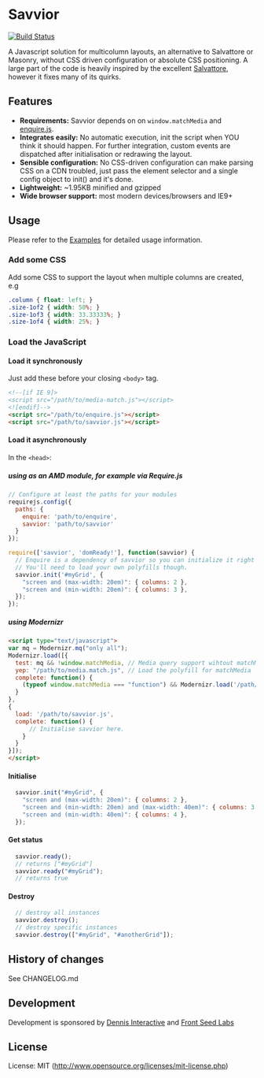# Savvior

[![Build Status](https://travis-ci.org/attila/savvior.svg?branch=prototype)](https://travis-ci.org/attila/savvior)

A Javascript solution for multicolumn layouts, an alternative to Salvattore or Masonry, without CSS driven configuration or absolute CSS positioning. A large part of the code is heavily inspired by the excellent [Salvattore](http://salvattore.com), however it fixes many of its quirks.

## Features

* __Requirements:__ Savvior depends on on `window.matchMedia` and [enquire.js](http://wicky.nillia.ms/enquire.js/).
* __Integrates easily:__ No automatic execution, init the script when YOU think it should happen. For further integration, custom events are dispatched after initialisation or redrawing the layout.
* __Sensible configuration:__ No CSS-driven configuration can make parsing CSS on a CDN troubled, just pass the element selector and a single config object to init() and it's done.
* __Lightweight:__ ~1.95KB minified and gzipped
* __Wide browser support:__ most modern devices/browsers and IE9+

## Usage

Please refer to the [Examples](https://github.com/attila/savvior-examples) for detailed usage information.

### Add some CSS

Add some CSS to support the layout when multiple columns are created, e.g

````css
.column { float: left; }
.size-1of2 { width: 50%; }
.size-1of3 { width: 33.33333%; }
.size-1of4 { width: 25%; }
````

### Load the JavaScript

#### Load it synchronously

Just add these before your closing `<body>` tag.

````html
<!--[if IE 9]>
<script src="/path/to/media-match.js"></script>
<![endif]-->
<script src="/path/to/enquire.js"></script>
<script src="/path/to/savvior.js"></script>
````

#### Load it asynchronously

In the `<head>`:

##### using as an AMD module, for example via Require.js

````javascript
// Configure at least the paths for your modules
requirejs.config({
  paths: {
    enquire: 'path/to/enquire',
    savvior: 'path/to/savvior'
  }
});

require(['savvior', 'domReady!'], function(savvior) {
  // Enquire is a dependency of savvior so you can initialize it right here.
  // You'll need to load your own polyfills though.
  savvior.init('#myGrid', {
    "screen and (max-width: 20em)": { columns: 2 },
    "screen and (min-width: 20em)": { columns: 3 },
  });
});
````

##### using Modernizr

````html
<script type="text/javascript">
var mq = Modernizr.mq("only all");
Modernizr.load([{
  test: mq && !window.matchMedia, // Media query support wihtout matchMedia support.
  yep: "/path/to/media.match.js", // Load the polyfill for matchMedia
  complete: function() {
    (typeof window.matchMedia === "function") && Modernizr.load('/path/to/enquire.js');
  }
},
{
  load: '/path/to/savvior.js',
  complete: function() {
      // Initialise savvior here.
    }
  }
}]);
</script>
````


#### Initialise

````javascript
  savvior.init("#myGrid", {
    "screen and (max-width: 20em)": { columns: 2 },
    "screen and (min-width: 20em) and (max-width: 40em)": { columns: 3 },
    "screen and (min-width: 40em)": { columns: 4 },
  });
````

#### Get status

````javascript
  savvior.ready();
  // returns ["#myGrid"]
  savvior.ready("#myGrid");
  // returns true
````

#### Destroy

````javascript
  // destroy all instances
  savvior.destroy();
  // destroy specific instances
  savvior.destroy(["#myGrid", "#anotherGrid"]);
````

## History of changes

See CHANGELOG.md

## Development

Development is sponsored by [Dennis Interactive](http://www.dennis.co.uk/) and [Front Seed Labs](http://frontseed.com/)

## License

License: MIT (http://www.opensource.org/licenses/mit-license.php)
